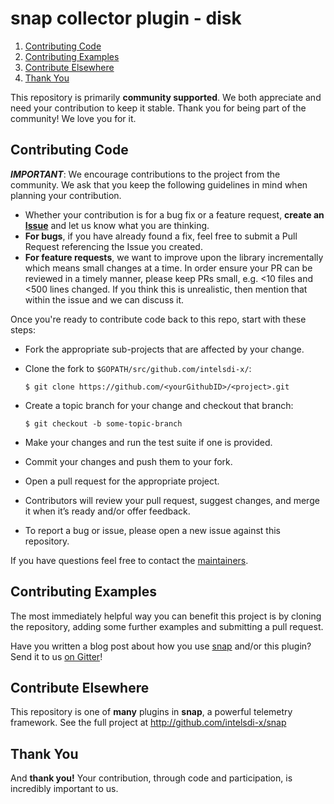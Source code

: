 # snap collector plugin - disk

1. [Contributing Code](#contributing-code)
2. [Contributing Examples](#contributing-examples)
3. [Contribute Elsewhere](#contribute-elsewhere)
4. [Thank You](#thank-you)


This repository is primarily **community supported**. We both appreciate and need your contribution to keep it stable.
Thank you for being part of the community! We love you for it.

## Contributing Code
**_IMPORTANT_**: We encourage contributions to the project from the community. We ask that you keep the following guidelines in mind when planning your contribution.

* Whether your contribution is for a bug fix or a feature request, **create an [Issue](https://github.com/intelsdi-x/snap-plugin-collector-disk/issues)** and let us know what you are thinking.
* **For bugs**, if you have already found a fix, feel free to submit a Pull Request referencing the Issue you created.
* **For feature requests**, we want to improve upon the library incrementally which means small changes at a time. In order ensure your PR can be reviewed in a timely manner, please keep PRs small, e.g. <10 files and <500 lines changed. If you think this is unrealistic, then mention that within the issue and we can discuss it.

Once you're ready to contribute code back to this repo, start with these steps:

* Fork the appropriate sub-projects that are affected by your change.
* Clone the fork to `$GOPATH/src/github.com/intelsdi-x/`:

	```
	$ git clone https://github.com/<yourGithubID>/<project>.git
	```
* Create a topic branch for your change and checkout that branch:

    ```
    $ git checkout -b some-topic-branch
    ```
* Make your changes and run the test suite if one is provided.
* Commit your changes and push them to your fork.
* Open a pull request for the appropriate project.
* Contributors will review your pull request, suggest changes, and merge it when it’s ready and/or offer feedback.
* To report a bug or issue, please open a new issue against this repository.

If you have questions feel free to contact the [maintainers](https://github.com/intelsdi-x/snap/blob/master/README.md#maintainers).

## Contributing Examples
The most immediately helpful way you can benefit this project is by cloning the repository, adding some further examples and submitting a pull request.

Have you written a blog post about how you use [snap](http://github.com/intelsdi-x/snap) and/or this plugin? Send it to us [on Gitter](https://gitter.im/intelsdi-x/snap)!

## Contribute Elsewhere
This repository is one of **many** plugins in **snap**, a powerful telemetry framework. See the full project at http://github.com/intelsdi-x/snap

## Thank You
And **thank you!** Your contribution, through code and participation, is incredibly important to us.
